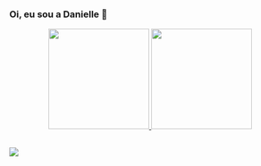 ### Oi, eu sou a Danielle 👋

<div align="center">
  <a href="https://github.com/daniellegmrs">
  <img height="180em" src="https://github-readme-stats.vercel.app/api?username=daniellegmrs&show_icons=true&theme=calm&include_all_commits=true&count_private=true"/>
  <img height="180em" src="https://github-readme-stats.vercel.app/api/top-langs/?username=daniellegmrs&layout=compact&langs_count=7&theme=calm"/>
    </div>
  
  ##
 
<div> 
  <a href="https://www.linkedin.com/in/danielle-guimaraes-" target="_blank"><img src="https://img.shields.io/badge/-LinkedIn-%230077B5?style=for-the-badge&logo=linkedin&logoColor=white" target="_blank"></a> 
 
</div>

